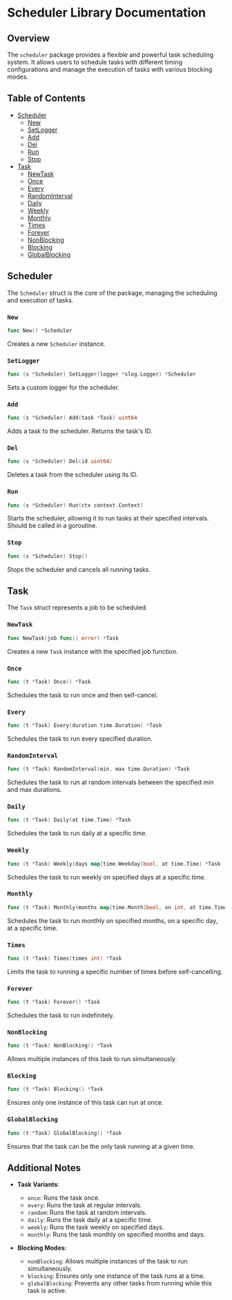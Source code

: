 # Scheduler Library Documentation

## Overview

The `scheduler` package provides a flexible and powerful task scheduling system. It allows users to schedule tasks with different timing configurations and manage the execution of tasks with various blocking modes.

## Table of Contents

- [Scheduler](#scheduler)
    - [New](#new)
    - [SetLogger](#setlogger)
    - [Add](#add)
    - [Del](#del)
    - [Run](#run)
    - [Stop](#stop)
- [Task](#task)
    - [NewTask](#newtask)
    - [Once](#once)
    - [Every](#every)
    - [RandomInterval](#randominterval)
    - [Daily](#daily)
    - [Weekly](#weekly)
    - [Monthly](#monthly)
    - [Times](#times)
    - [Forever](#forever)
    - [NonBlocking](#nonblocking)
    - [Blocking](#blocking)
    - [GlobalBlocking](#globalblocking)

## Scheduler

The `Scheduler` struct is the core of the package, managing the scheduling and execution of tasks.

### `New`

```go
func New() *Scheduler
```

Creates a new `Scheduler` instance.

### `SetLogger`

```go
func (s *Scheduler) SetLogger(logger *slog.Logger) *Scheduler
```

Sets a custom logger for the scheduler.

### `Add`

```go
func (s *Scheduler) Add(task *Task) uint64
```

Adds a task to the scheduler. Returns the task's ID.

### `Del`

```go
func (s *Scheduler) Del(id uint64)
```

Deletes a task from the scheduler using its ID.

### `Run`

```go
func (s *Scheduler) Run(ctx context.Context)
```

Starts the scheduler, allowing it to run tasks at their specified intervals. Should be called in a goroutine.

### `Stop`

```go
func (s *Scheduler) Stop()
```

Stops the scheduler and cancels all running tasks.

## Task

The `Task` struct represents a job to be scheduled.

### `NewTask`

```go
func NewTask(job func() error) *Task
```

Creates a new `Task` instance with the specified job function.

### `Once`

```go
func (t *Task) Once() *Task
```

Schedules the task to run once and then self-cancel.

### `Every`

```go
func (t *Task) Every(duration time.Duration) *Task
```

Schedules the task to run every specified duration.

### `RandomInterval`

```go
func (t *Task) RandomInterval(min, max time.Duration) *Task
```

Schedules the task to run at random intervals between the specified min and max durations.

### `Daily`

```go
func (t *Task) Daily(at time.Time) *Task
```

Schedules the task to run daily at a specific time.

### `Weekly`

```go
func (t *Task) Weekly(days map[time.Weekday]bool, at time.Time) *Task
```

Schedules the task to run weekly on specified days at a specific time.

### `Monthly`

```go
func (t *Task) Monthly(months map[time.Month]bool, on int, at time.Time) *Task
```

Schedules the task to run monthly on specified months, on a specific day, at a specific time.

### `Times`

```go
func (t *Task) Times(times int) *Task
```

Limits the task to running a specific number of times before self-cancelling.

### `Forever`

```go
func (t *Task) Forever() *Task
```

Schedules the task to run indefinitely.

### `NonBlocking`

```go
func (t *Task) NonBlocking() *Task
```

Allows multiple instances of this task to run simultaneously.

### `Blocking`

```go
func (t *Task) Blocking() *Task
```

Ensures only one instance of this task can run at once.

### `GlobalBlocking`

```go
func (t *Task) GlobalBlocking() *Task
```

Ensures that the task can be the only task running at a given time.

## Additional Notes

- **Task Variants**:
    - `once`: Runs the task once.
    - `every`: Runs the task at regular intervals.
    - `random`: Runs the task at random intervals.
    - `daily`: Runs the task daily at a specific time.
    - `weekly`: Runs the task weekly on specified days.
    - `monthly`: Runs the task monthly on specified months and days.

- **Blocking Modes**:
    - `nonBlocking`: Allows multiple instances of the task to run simultaneously.
    - `blocking`: Ensures only one instance of the task runs at a time.
    - `globalBlocking`: Prevents any other tasks from running while this task is active.
